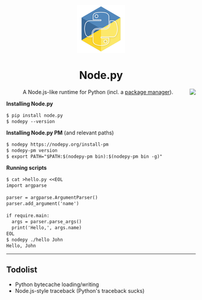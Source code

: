 <p align="center"><img src=".assets/nodepy-logo.png" height="128px"></p>
<h1 align="center">Node.py</h1>
<img align="right" src="https://img.shields.io/badge/License-MIT-yellow.svg">
<p align="center">
  A Node.js-like runtime for Python (incl. a
  <a href="https://github.com/nodepy/nodepy-pm">package manager</a>).
</p>

__Installing Node.py__

```
$ pip install node.py
$ nodepy --version
```

__Installing Node.py PM__ (and relevant paths)

  [Node.py PM]: https://github.com/nodepy/nodepy

```
$ nodepy https://nodepy.org/install-pm
$ nodepy-pm version
$ export PATH="$PATH:$(nodepy-pm bin):$(nodepy-pm bin -g)"
```

__Running scripts__

```
$ cat >hello.py <<EOL
import argparse

parser = argparse.ArgumentParser()
parser.add_argument('name')

if require.main:
  args = parser.parse_args()
  print('Hello,', args.name)
EOL
$ nodepy ./hello John
Hello, John
```

---

## Todolist

* Python bytecache loading/writing
* Node.js-style traceback (Python's traceback sucks)
